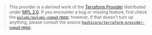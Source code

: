 > This provider is a derived work of the [Terraform Provider](https://github.com/hashicorp/terraform-provider-nomad)
> distributed under [MPL 2.0](https://www.mozilla.org/en-US/MPL/2.0/). If you encounter a bug or missing feature,
> first check the [`pulumi/pulumi-nomad` repo](https://github.com/pulumi/pulumi-nomad/issues); however, if that doesn't turn up anything,
> please consult the source [`hashicorp/terraform-provider-nomad` repo](https://github.com/hashicorp/terraform-provider-nomad/issues).
